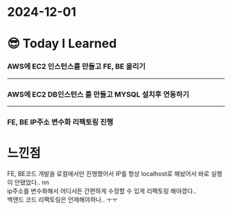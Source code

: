 # 2024-12-01

# :sunglasses: Today I Learned

### AWS에 EC2 인스턴스를 만들고 FE, BE 올리기
---
### AWS에 EC2 DB인스턴스 를 만들고 MYSQL 설치후 연동하기
---
### FE, BE IP주소 변수화 리팩토링 진행

# 느낀점
FE, BE코드 개발을 로컬에서만 진행했어서 IP를 항상 localhost로 해놨어서 바로 실행이 안됐었다.. nn <br>
ip주소를 변수화해서 어디서든 간편하게 수정할 수 있게 리팩토링 해야겠다.. <br>
백앤드 코드 리팩토링은 언제해야하나.. ㅜㅜ <br>

